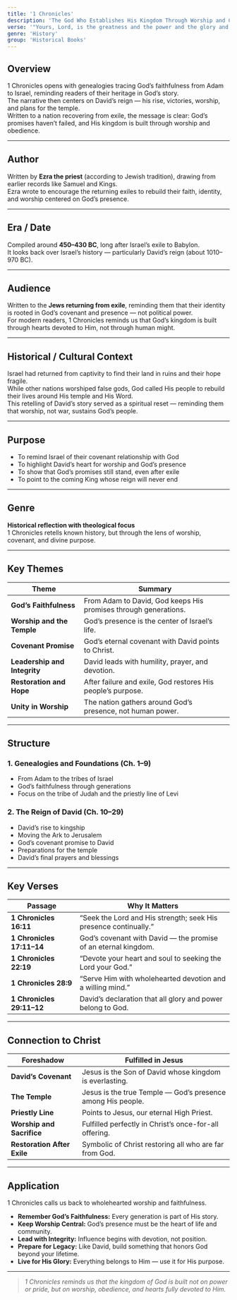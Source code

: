 ```yaml
---
title: '1 Chronicles'
description: 'The God Who Establishes His Kingdom Through Worship and Covenant'
verse: '"Yours, Lord, is the greatness and the power and the glory and the majesty and the splendor... Everything in heaven and earth is yours." — 1 Chronicles 29:11'
genre: 'History'
group: 'Historical Books'
---
```


## Overview  
1 Chronicles opens with genealogies tracing God’s faithfulness from Adam to Israel, reminding readers of their heritage in God’s story.  
The narrative then centers on David’s reign — his rise, victories, worship, and plans for the temple.  
Written to a nation recovering from exile, the message is clear: God’s promises haven’t failed, and His kingdom is built through worship and obedience.

---

## Author  
Written by **Ezra the priest** (according to Jewish tradition), drawing from earlier records like Samuel and Kings.  
Ezra wrote to encourage the returning exiles to rebuild their faith, identity, and worship centered on God’s presence.

---

## Era / Date  
Compiled around **450–430 BC**, long after Israel’s exile to Babylon.  
It looks back over Israel’s history — particularly David’s reign (about 1010–970 BC).

---

## Audience  
Written to the **Jews returning from exile**, reminding them that their identity is rooted in God’s covenant and presence — not political power.  
For modern readers, 1 Chronicles reminds us that God’s kingdom is built through hearts devoted to Him, not through human might.

---

## Historical / Cultural Context  
Israel had returned from captivity to find their land in ruins and their hope fragile.  
While other nations worshiped false gods, God called His people to rebuild their lives around His temple and His Word.  
This retelling of David’s story served as a spiritual reset — reminding them that worship, not war, sustains God’s people.

---

## Purpose  
- To remind Israel of their covenant relationship with God  
- To highlight David’s heart for worship and God’s presence  
- To show that God’s promises still stand, even after exile  
- To point to the coming King whose reign will never end  

---

## Genre  
**Historical reflection with theological focus**  
1 Chronicles retells known history, but through the lens of worship, covenant, and divine purpose.

---

## Key Themes  

| Theme | Summary |
|-------|----------|
| **God’s Faithfulness** | From Adam to David, God keeps His promises through generations. |
| **Worship and the Temple** | God’s presence is the center of Israel’s life. |
| **Covenant Promise** | God’s eternal covenant with David points to Christ. |
| **Leadership and Integrity** | David leads with humility, prayer, and devotion. |
| **Restoration and Hope** | After failure and exile, God restores His people’s purpose. |
| **Unity in Worship** | The nation gathers around God’s presence, not human power. |

---

## Structure  

### 1. Genealogies and Foundations (Ch. 1–9)
- From Adam to the tribes of Israel  
- God’s faithfulness through generations  
- Focus on the tribe of Judah and the priestly line of Levi  

### 2. The Reign of David (Ch. 10–29)
- David’s rise to kingship  
- Moving the Ark to Jerusalem  
- God’s covenant promise to David  
- Preparations for the temple  
- David’s final prayers and blessings  

---

## Key Verses  

| Passage | Why It Matters |
|----------|----------------|
| **1 Chronicles 16:11** | “Seek the Lord and His strength; seek His presence continually.” |
| **1 Chronicles 17:11–14** | God’s covenant with David — the promise of an eternal kingdom. |
| **1 Chronicles 22:19** | “Devote your heart and soul to seeking the Lord your God.” |
| **1 Chronicles 28:9** | “Serve Him with wholehearted devotion and a willing mind.” |
| **1 Chronicles 29:11–12** | David’s declaration that all glory and power belong to God. |

---

## Connection to Christ  

| Foreshadow | Fulfilled in Jesus |
|-------------|-------------------|
| **David’s Covenant** | Jesus is the Son of David whose kingdom is everlasting. |
| **The Temple** | Jesus is the true Temple — God’s presence among His people. |
| **Priestly Line** | Points to Jesus, our eternal High Priest. |
| **Worship and Sacrifice** | Fulfilled perfectly in Christ’s once-for-all offering. |
| **Restoration After Exile** | Symbolic of Christ restoring all who are far from God. |

---

## Application  
1 Chronicles calls us back to wholehearted worship and faithfulness.  
- **Remember God’s Faithfulness:** Every generation is part of His story.  
- **Keep Worship Central:** God’s presence must be the heart of life and community.  
- **Lead with Integrity:** Influence begins with devotion, not position.  
- **Prepare for Legacy:** Like David, build something that honors God beyond your lifetime.  
- **Live for His Glory:** Everything belongs to Him — use it for His purpose.  

---

> *1 Chronicles reminds us that the kingdom of God is built not on power or pride, but on worship, obedience, and hearts fully devoted to Him.*
